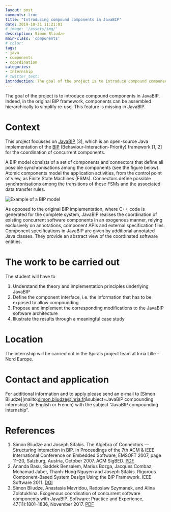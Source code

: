 ```yaml
---
layout: post
comments: true
title: "Introducing compound components in JavaBIP"
date: 2019-10-31 11:21:01
# image: '/assets/img/'
description: Simon Bliudze
main-class: 'components'
# color:
tags:
- java
- components
- coordination
categories:
- Internship
# twitter_text:
introduction: The goal of the project is to introduce compound components in JavaBIP. 
---
```


The goal of the project is to introduce compound components in JavaBIP. Indeed, in the original BIP framework, components can be assembled hierarchically to simplify re-use. This feature is missing in JavaBIP.

# Context

This project focusses on [JavaBIP](https://github.com/sbliudze) [3], which is an open-source Java implementation of the [BIP](http://www.bliudze.me/simon/articles/javabip-spe.pdf) (Behaviour-Interaction-Priority) framework [1, 2] for the coordination of concurrent components.

A BIP model consists of a set of components and connectors that define all possible synchronisations among the components (see the figure below). Atomic components model the application activities, from the control point of view, as Finite State Machines (FSMs). Connectors define possible synchronisations among the transitions of these FSMs and the associated data transfer rules.

![Example of a BIP model](https://i0.wp.com/www.bliudze.me/simon/wp-content/uploads/2019/10/Screen-Shot-2019-10-31-at-11.37.17.png?w=1338&ssl=1)

As opposed to the original BIP implementation, where C++ code is generated for the complete system, JavaBIP realises the coordination of existing concurrent software components in an exogenous manner, relying exclusively on annotations, component APIs and external specification files. Component specifications in JavaBIP are given by additional annotated Java classes. They provide an abstract view of the coordinated software entities. 

# The work to be carried out

The student will have to

1. Understand the theory and implementation principles underlying JavaBIP
1. Define the component interface, i.e. the information that has to be exposed to allow compounding
1. Propose and implement the corresponding modifications to the JavaBIP software architecture
1. Illustrate the results through a meaningful case study

# Location

The internship will be carried out in the Spirals project team at Inria Lille – Nord Europe.

# Contact and application

For additional information and to apply please send an e-mail to [Simon Bliudze](mailto:simon.bliudze@inria.fr&subject=JavaBIP compounding internship) (in English or French) with the subject “JavaBIP compounding internship”.

# References

1. Simon Bliudze and Joseph Sifakis. The Algebra of Connectors — Structuring interaction in BIP. In Proceedings of the 7th ACM & IEEE International Conference on Embedded Software, EMSOFT 2007, page 11–20, Salzburg, Austria, October 2007. ACM SigBED. [PDF](http://www.bliudze.me/simon/articles/acp-bliudze-sifakis-emsoft07.pdf)
1. Ananda Basu, Saddek Bensalem, Marius Bozga, Jacques Combaz, Mohamad Jaber, Thanh-Hung Nguyen and Joseph Sifakis. Rigorous Component-Based System Design Using the BIP Framework. IEEE Software 2011. [DOI](https://doi.org/10.1109/MS.2011.27)
1. Simon Bliudze, Anastasia Mavridou, Radoslaw Szymanek, and Alina Zolotukhina. Exogenous coordination of concurrent software components with JavaBIP. Software: Practice and Experience, 47(11):1801–1836, November 2017. [PDF](http://www.bliudze.me/simon/articles/javabip-spe.pdf)
